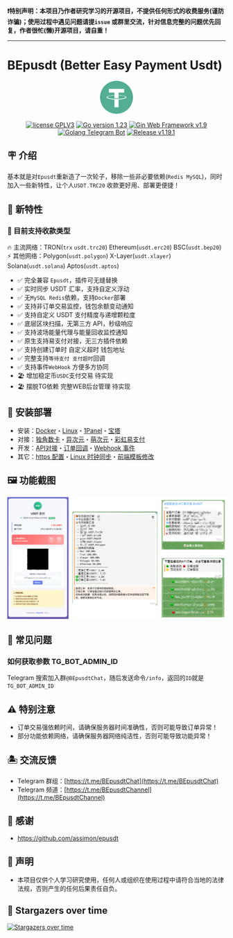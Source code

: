 **❗️特别声明：本项目乃作者研究学习的开源项目，不提供任何形式的收费服务(谨防诈骗)；使用过程中遇见问题请提`issue`
或群里交流，针对信息完整的问题优先回复，作者很~~忙~~(懒)开源项目，请自重！**

---  

# BEpusdt (Better Easy Payment Usdt)

<p align="center">
<img src="./static/img/tether.svg" width="15%" alt="tether">
</p>
<p align="center">
<a href="https://www.gnu.org/licenses/gpl-3.0.html"><img src="https://img.shields.io/badge/license-GPLV3-blue" alt="license GPLV3"></a>
<a href="https://golang.org"><img src="https://img.shields.io/badge/Golang-1.23-red" alt="Go version 1.23"></a>
<a href="https://github.com/gin-gonic/gin"><img src="https://img.shields.io/badge/Gin-v1.9-blue" alt="Gin Web Framework v1.9"></a>
<a href="https://github.com/go-telegram/bot"><img src="https://img.shields.io/badge/Go_Telegram_Bot-v1.15-blue" alt="Golang Telegram Bot"></a>
<a href="https://github.com/v03413/bepusdt"><img src="https://img.shields.io/github/v/release/v03413/bepusdt" alt="Release v1.19.1"></a>
</p>

## 🪧 介绍

基本就是对`Epusdt`重新造了一次轮子，移除一些非必要依赖(`Redis MySQL`)，同时加入一些新特性，让个人`USDT.TRC20`
收款更好用、部署更便捷！

## 🎉 新特性

### 🌟 目前支持收款类型

🔥 主流网络：TRON(`trx` `usdt.trc20`) Ethereum(`usdt.erc20`) BSC(`usdt.bep20`)   
⚡ 其他网络：Polygon(`usdt.polygon`) X-Layer(`usdt.xlayer`) Solana(`usdt.solana`) Aptos(`usdt.aptos`)

- ✅ 完全兼容 `Epusdt`，插件可无缝替换
- ✅ 实时同步 USDT 汇率，支持自定义浮动
- ✅ 无`MySQL Redis`依赖，支持`Docker`部署
- ✅ 支持非订单交易监控，钱包余额变动通知
- ✅ 支持自定义 USDT 支付精度与递增颗粒度
- ✅ 底层区块扫描，无第三方 API，秒级响应
- ✅ 支持波场能量代理与能量回收监控通知
- ✅ 原生支持易支付对接，无三方插件依赖
- ✅ 支持创建订单时 自定义超时 钱包地址
- ✅ 完整支持`等待支付 支付超时`回调
- ✅ 支持事件`WebHook` 方便多方协同
- 🏖️ 增加稳定币`USDC`支付交易 待实现  
- 🏖️ 摆脱TG依赖 完整WEB后台管理 待实现  

## 🚀 安装部署

- 安装：[Docker](./docs/docker.md)・[Linux](./docs/systemd.md)・[1Panel](./docs/1panel/README.md)・[宝塔](./docs/bt_panel/README.md)
- 对接：[独角数卡](./docs/dujiaoka.md)・[异次元](./docs/acg-faka.md)・[萌次元](./docs/mcy-shop.md)・[彩虹易支付](https://github.com/v03413/Epay-BEpusdt)
- 开发：[API对接](./docs/api.md)・[订单回调](./docs/notify-epusdt.md)・[Webhook 事件](./docs/webhook.md)
- 其它：[https 配置](./docs/ssl.md)・[Linux 时钟同步](./docs/systemd-timesyncd.md)・[前端模板修改](./docs/template/README.md)

## 🖼 功能截图

![screenshot](./docs/images/screenshot.png)

## 🤔 常见问题

### 如何获取参数 TG_BOT_ADMIN_ID

Telegram 搜索加入群`@BEpusdtChat`，随后发送命令`/info`，返回的`ID`就是`TG_BOT_ADMIN_ID`

## ⚠️ 特别注意

- 订单交易强依赖时间，请确保服务器时间准确性，否则可能导致订单异常！
- 部分功能依赖网络，请确保服务器网络纯洁性，否则可能导致功能异常！

## 🏝️ 交流反馈

- Telegram 群组：[https://t.me/BEpusdtChat](https://t.me/BEpusdtChat)
- Telegram 频道：[https://t.me/BEpusdtChannel](https://t.me/BEpusdtChannel)

## 🙏 感谢

- https://github.com/assimon/epusdt

## 📢 声明

- 本项目仅供个人学习研究使用，任何人或组织在使用过程中请符合当地的法律法规，否则产生的任何后果责任自负。

## 🌟 Stargazers over time

[![Stargazers over time](https://starchart.cc/v03413/bepusdt.svg)](https://starchart.cc/v03413/bepusdt)
